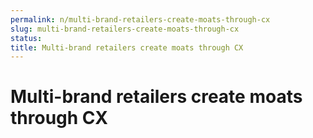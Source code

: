```yaml
---
permalink: n/multi-brand-retailers-create-moats-through-cx
slug: multi-brand-retailers-create-moats-through-cx
status: 
title: Multi-brand retailers create moats through CX
---
```

# Multi-brand retailers create moats through CX
